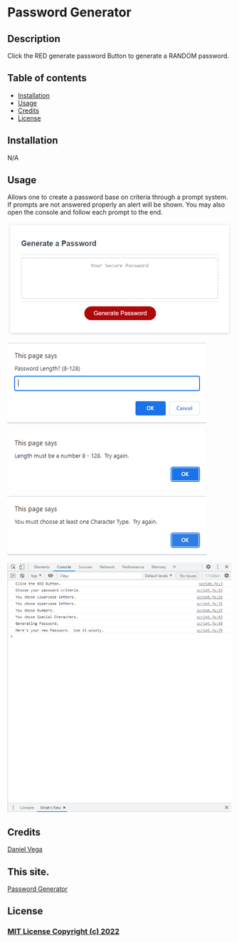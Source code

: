 # Password Generator

## Description

Click the RED generate password Button to generate a RANDOM password.

## Table of contents

- [Installation](#installation)
- [Usage](#usage)
- [Credits](#credits)
- [License](#license)

## Installation

N/A

## Usage

Allows one to create a password base on criteria through a prompt system.  If prompts are not answered properly an alert will be shown.  You may also open the console and follow each prompt to the end.

![Password Generator](./assets/images/PasswordGenerator.png)

![Beginning of Prompt](./assets/images/firstprompt.png)

![Invalid prompt 1](./assets/images/badprompt1.png)

![Invalid prompt 2](./assets/images/badprompt2.png)

![Follow the Console Log.](./assets/images/console.png)

## Credits

[Daniel Vega](https://www.youtube.com/watch?v=v2jfGo7ztm8)

## This site.

[Password Generator](https://zmag33z.github.io/week-3-challenge/)

## License

### [MIT License Copyright (c) 2022](https://zmag33z.github.io/week-3-challenge/license.md)